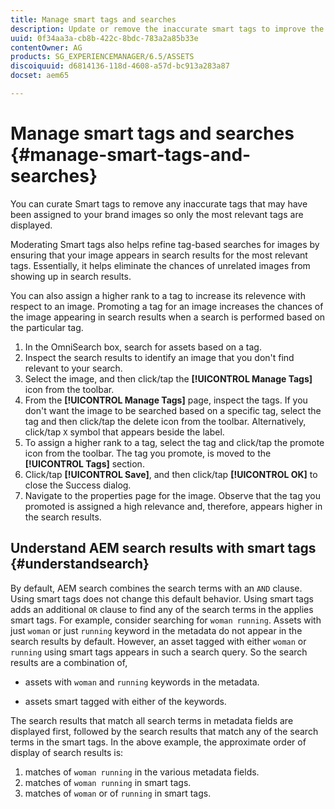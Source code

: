 ```yaml
---
title: Manage smart tags and searches
description: Update or remove the inaccurate smart tags to improve the relevance of tags
uuid: 0f34aa3a-cb8b-422c-8bdc-783a2a85b33e
contentOwner: AG
products: SG_EXPERIENCEMANAGER/6.5/ASSETS
discoiquuid: d6814136-118d-4608-a57d-bc913a283a87
docset: aem65

---
```


# Manage smart tags and searches {#manage-smart-tags-and-searches}

<!--
TBD: This article should be merged into a new, uber article for Smart Tags. Delete this article.
-->

You can curate Smart tags to remove any inaccurate tags that may have been assigned to your brand images so only the most relevant tags are displayed.

Moderating Smart tags also helps refine tag-based searches for images by ensuring that your image appears in search results for the most relevant tags. Essentially, it helps eliminate the chances of unrelated images from showing up in search results.

You can also assign a higher rank to a tag to increase its relevence with respect to an image. Promoting a tag for an image increases the chances of the image appearing in search results when a search is performed based on the particular tag.

1. In the OmniSearch box, search for assets based on a tag.
1. Inspect the search results to identify an image that you don't find relevant to your search.
1. Select the image, and then click/tap the **[!UICONTROL Manage Tags]** icon from the toolbar.
1. From the **[!UICONTROL Manage Tags]** page, inspect the tags. If you don't want the image to be searched based on a specific tag, select the tag and then click/tap the delete icon from the toolbar. Alternatively, click/tap `X` symbol that appears beside the label.
1. To assign a higher rank to a tag, select the tag and click/tap the promote icon from the toolbar. The tag you promote, is moved to the **[!UICONTROL Tags]** section.
1. Click/tap **[!UICONTROL Save]**, and then click/tap **[!UICONTROL OK]** to close the Success dialog.
1. Navigate to the properties page for the image. Observe that the tag you promoted is assigned a high relevance and, therefore, appears higher in the search results.

## Understand AEM search results with smart tags {#understandsearch}

By default, AEM search combines the search terms with an `AND` clause. Using smart tags does not change this default behavior. Using smart tags adds an additional `OR` clause to find any of the search terms in the applies smart tags. For example, consider searching for `woman running`. Assets with just `woman` or just `running` keyword in the metadata do not appear in the search results by default. However, an asset tagged with either `woman` or `running` using smart tags appears in such a search query. So the search results are a combination of,

* assets with `woman` and `running` keywords in the metadata.

* assets smart tagged with either of the keywords.

The search results that match all search terms in metadata fields are displayed first, followed by the search results that match any of the search terms in the smart tags. In the above example, the approximate order of display of search results is:

1. matches of `woman running` in the various metadata fields.
1. matches of `woman running` in smart tags.
1. matches of `woman` or of `running` in smart tags.
